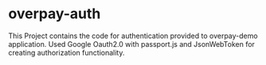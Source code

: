 # overpay-auth
This Project contains the code for authentication provided to overpay-demo application. Used Google Oauth2.0 with passport.js and JsonWebToken for creating authorization functionality.
